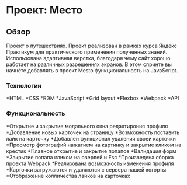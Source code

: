 # Проект: Место

## Обзор

Проект о путешествиях. Проект реализован в рамках курса Яндекс Практикум для практического применения полученных знаний. Использована адаптивная верстка, благодаря чему сайт хорошо работает на различных разрешениях экранов. В этом спринте вы начнёте добавлять в проект Mesto функциональность на JavaScript.

### Технологии

*HTML
*CSS
*БЭМ
*JavaScript
*Grid layout
*Flexbox
*Webpack
*API

### Функциональность

*Открытие и закрытие модального окна редактирония профиля
*Добавление новых карточек на страницу
*Возможность поставить лайк на карточку
*Добавлен функционал удаления своей карточки
*Просмотр фотографий нажатием на картинку и закрытие кликом на крестик
*Плавное открытие и закрытие попапов
*Валидация форм
*Закрытие попапа кликом на оверлей и Esc
*Произведена сборка проекта Webpack
*Реализована возможность изменения профиля
*Карточки загружаются и удаляются с сервера нашей когорты
*Отображение колличества лайков на карточках
